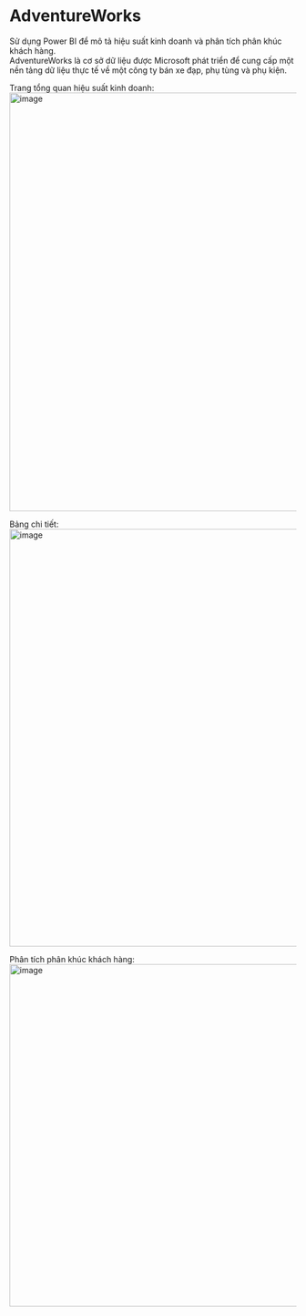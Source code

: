 # AdventureWorks
Sử dụng Power BI để mô tả hiệu suất kinh doanh và phân tích phân khúc khách hàng.  
AdventureWorks là cơ sở dữ liệu được Microsoft phát triển để cung cấp một nền tảng dữ liệu thực tế về một công ty bán xe đạp, phụ tùng và phụ kiện.  

Trang tổng quan hiệu suất kinh doanh:
<img width="1303" height="735" alt="image" src="https://github.com/user-attachments/assets/881887f0-bafd-4e7a-8b26-c1b12d5b2e72" />  

Bảng chi tiết:
<img width="1303" height="733" alt="image" src="https://github.com/user-attachments/assets/ee84171d-e11b-4d06-8347-e7d318b38e6e" />  

Phân tích phân khúc khách hàng:
<img width="1223" height="601" alt="image" src="https://github.com/user-attachments/assets/725ca15d-1e30-462d-b6ef-4a466a97ecfc" />




